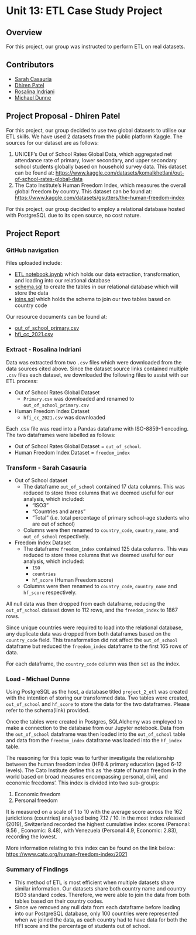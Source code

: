 # Unit 13: ETL Case Study Project

## Overview

For this project, our group was instructed to perform ETL on real datasets.

## Contributors
* [Sarah Casauria](https://github.com/sarahcasauria)
* [Dhiren Patel](https://github.com/DhirenkumarP)
* [Rosalina Indriani](https://github.com/oshabu)
* [Michael Dunne](https://github.com/michaeldunneMD17)

## Project Proposal - Dhiren Patel
For this project, our group decided to use two global datasets to utilise our ETL skills. We have used 2 datasets from the public platform Kaggle. The sources for our dataset are as follows:
1. UNICEF’s Out of School Rates Global Data, which aggregated net attendance rate of primary, lower secondary, and upper secondary school students globally based on household survey data. This dataset can be found at: https://www.kaggle.com/datasets/komalkhetlani/out-of-school-rates-global-data
2. The Cato Institute’s Human Freedom Index, which measures the overall global freedom by country. This dataset can be found at: https://www.kaggle.com/datasets/gsutters/the-human-freedom-index

For this project, our group decided to employ a relational database hosted with PostgreSQL due to its open source, no cost nature.

## Project Report
### GitHub navigation
Files uploaded include:
* [ETL notebook.ipynb](https://github.com/sarahcasauria/Project_2_ETL/blob/main/ETL%20notebook.ipynb) which holds our data extraction, transformation, and loading into our relational database
* [schema.sql](https://github.com/sarahcasauria/Project_2_ETL/blob/main/schema.sql) to create the tables in our relational database which will store the data
* [joins.sql](https://github.com/sarahcasauria/Project_2_ETL/blob/main/joins.sql) which holds the schema to join our two tables based on country code

Our resource documents can be found at:
* [out_of_school_primary.csv](out_of_school_primary.csv)
* [hfi_cc_2021.csv](hfi_cc_2021.csv)

### Extract  - Rosalina Indriani
Data was extracted from two `.csv` files which were downloaded from the data sources cited above. Since the dataset source links contained multiple `.csv` files each dataset, we downloaded the following files to assist with our ETL process:
* Out of School Rates Global Dataset
   * `Primary.csv` was downloaded and renamed to `out_of_school_primary.csv`
* Human Freedom Index Dataset
   * `hfi_cc_2021.csv` was downloaded

Each .csv file was read into a Pandas dataframe with ISO-8859-1 encoding. The two dataframes were labelled as follows:
* Out of School Rates Global Dataset = `out_of_school`.
* Human Freedom Index Dataset = `freedom_index`

### Transform - Sarah Casauria
* Out of School dataset
    * The dataframe `out_of_school` contained 17 data columns. This was reduced to store three columns that we deemed useful for our analysis, which included:
        * “ISO3”
        * “Countries and areas”
        * “Total” (i.e. total percentage of primary school-age students who are out of school)
    * Columns were then renamed to `country_code`, `country_name`, and `out_of_school` respectively.
* Freedom Index Dataset
    * The dataframe `freedom_index` contained 125 data columns. This was reduced to store three columns that we deemed useful for our analysis, which included:
        * `ISO`
        * `countries`
        * `hf_score` (Human Freedom score)
    * Columns were then renamed to `country_code`, `country_name` and `hf_score` respectively.

All null data was then dropped from each dataframe, reducing the `out_of_school` dataset down to 112 rows, and the `freedom_index` to 1867 rows.

Since unique countries were required to load into the relational database, any duplicate data was dropped from both dataframes based on the `country_code` field. This transformation did not affect the `out_of_school` dataframe but reduced the `freedom_index` dataframe to the first 165 rows of data.

For each dataframe, the `country_code` column was then set as the index.

### Load - Michael Dunne
Using PostgreSQL as the host, a database titled `project_2_etl` was created with the intention of storing our transformed data. Two tables were created, `out_of_school` and `hf_score` to store the data for the two dataframes. Please refer to the schema(link) provided.

Once the tables were created in Postgres, SQLAlchemy was employed to make a connection to the database from our Jupyter notebook. Data from the `out_of_school` dataframe was then loaded into the `out_of_school` table and data from the `freedom_index` dataframe was loaded into the `hf_index` table.

The reasoning for this topic was to further investigate the relationship between the human freedom index (HFI) & primary education (aged 6-12 levels). The Cato Institute define this as ‘the state of human freedom in the world based on broad measures encompassing personal, civil, and economic freedoms’. This index is divided into two sub-groups:
1. Economic freedom 
2. Personal freedom

It is measured on a scale of 1 to 10 with the average score across the 162 juridictions (countries) analysed being 7.12 / 10. 
In the most index released (2019), Switzerland recorded the highest cumulative index scores
(Personal: 9.56 , Economic: 8.48), with Venezuela (Personal 4.9, Economic: 2.83), recording the lowest.   

More information relating to this index can be found on the link below: 
https://www.cato.org/human-freedom-index/2021

### Summary of Findings
* This method of ETL is most efficient when multiple datasets share similar information. Our datasets share both country name and country ISO3 standard codes. Therefore, we were able to join the data from both tables based on their country codes.
* Since we removed any null data from each dataframe before loading into our PostgreSQL database, only 100 countries were represented when we joined the data, as each country had to have data for both the HFI score and the percentage of students out of school. 
